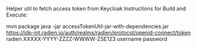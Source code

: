 Helper util to fetch access token from Keycloak
Instructions for Build and Execute:

mvn package
java -jar accessTokenUtil-jar-with-dependencies.jar https://idp-int.radien.io/auth/realms/radien/protocol/openid-connect/token radien XXXXX-YYYY-ZZZZ-WWWW-ZSE123 username password